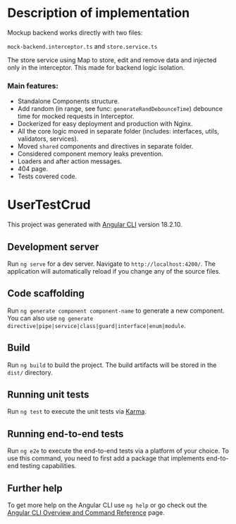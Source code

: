 # Description of implementation

Mockup backend works directly with two files:

`mock-backend.interceptor.ts` and `store.service.ts`

The store service using Map to store, edit and remove data and injected only in the interceptor. This made for backend logic isolation.

### Main features:

- Standalone Components structure.
- Add random (in range, see func: `generateRandDebounceTime`) debounce time for mocked requests in Interceptor.
- Dockerized for easy deployment and production with Nginx.
- All the core logic moved in separate folder (includes: interfaces, utils, validators, services).
- Moved `shared` components and directives in separate folder.
- Considered component memory leaks prevention.
- Loaders and after action messages.
- 404 page.
- Tests covered code.

# UserTestCrud

This project was generated with [Angular CLI](https://github.com/angular/angular-cli) version 18.2.10.

## Development server

Run `ng serve` for a dev server. Navigate to `http://localhost:4200/`. The application will automatically reload if you change any of the source files.

## Code scaffolding

Run `ng generate component component-name` to generate a new component. You can also use `ng generate directive|pipe|service|class|guard|interface|enum|module`.

## Build

Run `ng build` to build the project. The build artifacts will be stored in the `dist/` directory.

## Running unit tests

Run `ng test` to execute the unit tests via [Karma](https://karma-runner.github.io).

## Running end-to-end tests

Run `ng e2e` to execute the end-to-end tests via a platform of your choice. To use this command, you need to first add a package that implements end-to-end testing capabilities.

## Further help

To get more help on the Angular CLI use `ng help` or go check out the [Angular CLI Overview and Command Reference](https://angular.io/cli) page.

